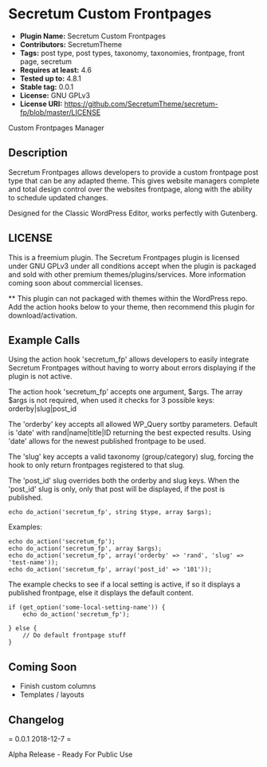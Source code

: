 # Secretum Custom Frontpages
* **Plugin Name:** Secretum Custom Frontpages
* **Contributors:** SecretumTheme
* **Tags:** post type, post types, taxonomy, taxonomies, frontpage, front page, secretum
* **Requires at least:** 4.6
* **Tested up to:** 4.8.1
* **Stable tag:** 0.0.1
* **License:** GNU GPLv3
* **License URI:** https://github.com/SecretumTheme/secretum-fp/blob/master/LICENSE

Custom Frontpages Manager


## Description

Secretum Frontpages allows developers to provide a custom frontpage post type that can be any adapted theme. This gives website managers complete and total design control over the websites frontpage, along with the ability to schedule updated changes.

Designed for the Classic WordPress Editor, works perfectly with Gutenberg.


## LICENSE

This is a freemium plugin. The Secretum Frontpages plugin is licensed under GNU GPLv3 under all conditions accept when the plugin is packaged and sold with other premium themes/plugins/services. More information coming soon about commercial licenses.

** This plugin can not packaged with themes within the WordPress repo. Add the action hooks below to your theme, then recommend this plugin for download/activation.


## Example Calls

Using the action hook 'secretum_fp' allows developers to easily integrate Secretum Frontpages without having to worry about errors displaying if the plugin is not active.

The action hook 'secretum_fp' accepts one argument, $args. The array $args is not required, when used it checks for 3 possible keys: orderby|slug|post_id

The 'orderby' key accepts all allowed WP_Query sortby parameters. Default is 'date' with rand|name|title|ID returning the best expected results. Using 'date' allows for the newest published frontpage to be used.

The 'slug' key accepts a valid taxonomy (group/category) slug, forcing the hook to only return frontpages registered to that slug.

The 'post_id' slug overrides both the orderby and slug keys. When the 'post_id' slug is only, only that post will be displayed, if the post is published.

```
echo do_action('secretum_fp', string $type, array $args);
```

Examples:

```
echo do_action('secretum_fp');
echo do_action('secretum_fp', array $args);
echo do_action('secretum_fp', array('orderby' => 'rand', 'slug' => 'test-name'));
echo do_action('secretum_fp', array('post_id' => '101'));
```

The example checks to see if a local setting is active, if so it displays a published frontpage, else it displays the default content.

```
if (get_option('some-local-setting-name')) {
	echo do_action('secretum_fp');

} else {
	// Do default frontpage stuff
}
```


## Coming Soon

* Finish custom columns
* Templates / layouts


## Changelog

= 0.0.1 2018-12-7 =

Alpha Release - Ready For Public Use
